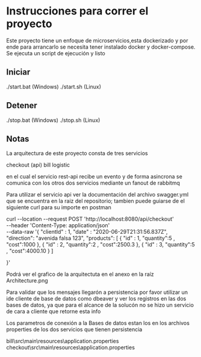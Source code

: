 # Instrucciones para correr el proyecto

Este proyecto tiene un enfoque de microservicios,esta dockerizado y por ende para arrancarlo se necesita tener instalado docker y docker-compose. Se ejecuta  un script de ejecución y listo

## Iniciar

./start.bat (Windows)
./start.sh (Linux)

## Detener

./stop.bat (Windows)
./stop.sh (Linux)

## Notas

La arquitectura de este proyecto consta de tres servicios

checkout (api)
bill
logistic

en el cual el servicio rest-api recibe un evento y de forma asincrona se comunica con los otros dos servicios mediante un fanout de rabbitmq

Para utilizar el servicio api ver la documentación del archivo swagger.yml que se encuentra en la raiz del repositorio; tambien puede guiarse de el siguiente curl para su importe en postman

curl --location --request POST 'http://localhost:8080/api/checkout' \
--header 'Content-Type: application/json' \
--data-raw '{
    "clientId" : 1,
    "date" : "2020-06-29T21:31:56.837Z",
    "direction":  "avenida falsa 123",
    "products": [
        {
            "id" : 1,
            "quantity":5 ,
            "cost":1000
        },
        {
            "id" : 2,
            "quantity":2 ,
            "cost":2500.3
        },
        {
            "id" : 3,
            "quantity":5 ,
            "cost":4000.10
        }
    ] 

}'

Podrá ver el grafico de la arquitectuta en el anexo en la raíz Architecture.png

Para validar que los mensajes llegarón a persistencia por favor utilizar un ide cliente de base de datos como dbeaver y ver los registros en las dos bases de datos, ya que para el alcance de la solucón no se hizo un servicio de cara a cliente que retorne esta info

Los parametros de conexión a la Bases de datos estan los en los archivos properties de los dos servicios que tienen persistencia

bill\src\main\resources\application.properties
checkout\src\main\resources\application.properties
 